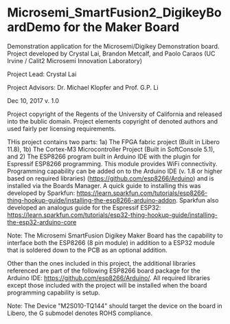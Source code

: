 # Microsemi_SmartFusion2_DigikeyBoardDemo for the Maker Board
Demonstration application for the Microsemi/Digikey Demonstration board.
Project developed by Crystal Lai, Brandon Metcalf, and Paolo Caraos (UC Irvine / Calit2 Microsemi Innovation Laboratory)

Project Lead:  Crystal Lai

Project Advisors: Dr. Michael Klopfer and Prof. G.P. Li

Dec 10, 2017 v. 1.0



Project copyright of the Regents of the University of California and released into the bublic domain.  Project elements copyright of denoted authors and used fairly per licensing requirements.


THis project contains two parts:  1a) The FPGA fabric project (Built in Libero 11.8), 1b) The Cortex-M3 Microcontroller Project (Built in SoftConsole 5.1), and 2) The ESP8266 program built in Arduino IDE with the plugin for Espressif ESP8266 programming.  This module provides WiFi connectivity.  Programming capability can be added on to the Arduino IDE (v. 1.8 or higher based on required libraries) (https://github.com/esp8266/Arduino) and is installed via the Boards Manager.  A quick guide to installing this was developed by Sparkfun:  https://learn.sparkfun.com/tutorials/esp8266-thing-hookup-guide/installing-the-esp8266-arduino-addon.  Sparkfun also developed an analogus guide for the Espressif ESP32:  https://learn.sparkfun.com/tutorials/esp32-thing-hookup-guide/installing-the-esp32-arduino-core

Note:  The Microsemi SmartFusion Digikey Maker Board has the capability to interface both the ESP8266 (8 pin module) in addition to a ESP32 module that is soldered down to the PCB as an optional addition.

Other than the ones included in this project, the additional libraries referenced are part of the following ESP8266 board package for the Arduino IDE: https://github.com/esp8266/Arduino/.  All required libraries except those included with the project will be installed when the board programming capability is setup.

Note:  The Device "M2S010-TQ144" should target the device on the board in Libero, the G submodel denotes ROHS compliance.
